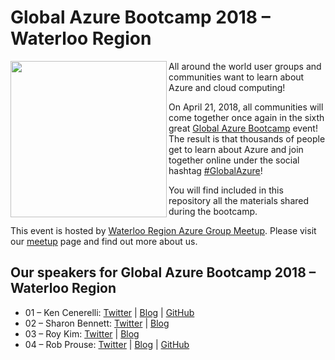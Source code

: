 # Global Azure Bootcamp 2018 – Waterloo Region

<img align="left" src="https://global.azurebootcamp.net/wp-content/uploads/2014/11/logo-2018-250x222.png" width="250">

All around the world user groups and communities want to learn about Azure and cloud computing!

On April 21, 2018, all communities will come together once again in the sixth great [Global Azure Bootcamp](https://global.azurebootcamp.net/) event! The result is that thousands of people get to learn about Azure and join together online under the social hashtag [#GlobalAzure](https://twitter.com/search?q=%23GlobalAzure)!

You will find included in this repository all the materials shared during the bootcamp.

This event is hosted by [Waterloo Region Azure Group Meetup](https://www.meetup.com/Waterloo-Region-Azure-Group-Meetup/). 
Please visit our [meetup](https://www.meetup.com/Waterloo-Region-Azure-Group-Meetup/) page and find out more about us.

## Our speakers for Global Azure Bootcamp 2018 – Waterloo Region

* 01 – Ken Cenerelli: [Twitter](https://twitter.com/kencenerelli) | [Blog](https://kencenerelli.wordpress.com/) | [GitHub](https://github.com/kencenerelli) 
* 02 – Sharon Bennett: [Twitter](https://twitter.com/bennettbusiness) | [Blog](https://gyfb.ca/)
* 03 – Roy Kim: [Twitter](https://twitter.com/RoyKimYYZ) | [Blog](https://roykim.ca/)
* 04 – Rob Prouse: [Twitter](https://twitter.com/rprouse) | [Blog](http://www.alteridem.net/) | [GitHub](https://github.com/rprouse) 
